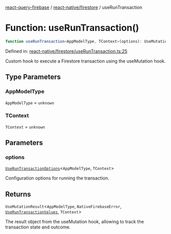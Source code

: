 [react-query-firebase](../../../modules.md) / [react-native/firestore](../index.md) / useRunTransaction

# Function: useRunTransaction()

```ts
function useRunTransaction<AppModelType, TContext>(options): UseMutationResult<AppModelType, NativeFirebaseError, UseRunTransactionValues, TContext>
```

Defined in: [react-native/firestore/useRunTransaction.ts:25](https://github.com/vpishuk/react-query-firebase/blob/09a15a5d938c4bdaa4fd86491bcf8ea41c16371f/react-native/firestore/useRunTransaction.ts#L25)

Custom hook to execute a Firestore transaction using the useMutation hook.

## Type Parameters

### AppModelType

`AppModelType` = `unknown`

### TContext

`TContext` = `unknown`

## Parameters

### options

[`UseRunTransactionOptions`](../type-aliases/UseRunTransactionOptions.md)\<`AppModelType`, `TContext`\>

Configuration options for running the transaction.

## Returns

`UseMutationResult`\<`AppModelType`, `NativeFirebaseError`, [`UseRunTransactionValues`](../type-aliases/UseRunTransactionValues.md), `TContext`\>

The result object from the useMutation hook, allowing to track the transaction state and outcome.
